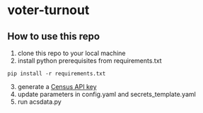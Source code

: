 # voter-turnout

## How to use this repo
1. clone this repo to your local machine
2. install python prerequisites from requirements.txt
```
pip install -r requirements.txt
```
3. generate a [Census API key](https://api.census.gov/data/key_signup.html)
4. update parameters in config.yaml and secrets_template.yaml
5. run acsdata.py
